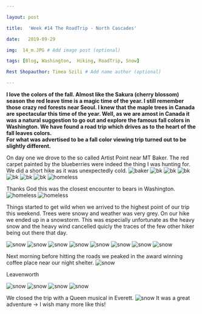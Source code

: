 ```yaml
---

layout: post

title:  'Week #14 The RoadTrip - North Cascades'

date:   2019-09-29

img:  14_m.JPG # Add image post (optional)

tags: [Blog, Washington,  Hiking, RoadTrip, Snow]

Rest Shopauthor: Timea Szili # Add name author (optional)

---
```



**I love the colors of the fall. Almost like the Sakura (cherry blossom) season the red leave time is a magic time of the year. 
I still remember those crazy red forests near Seoul. I knew that the maple trees in Canada are spectacular this time of the year. 
Well, as we are amost in Canada it was a natural suggestion to go out and explore the famous fall colors in Washington. We have found a 
road trip which drives as to the heart of the fall leaves colors.   
For what was advertised to be a fall color viewing trip turned out to be slightly different.**





On day one we drove to the so called Artist Point near MT Baker. The red carpet painted by the blueberries were indeed the thing I was hunting for. We did a short hike as it was unexpectedly cold.
![baker]({{site.baseurl}}/assets/img/14_1.JPG) 
![bk]({{site.baseurl}}/assets/img/14_2.JPG)
![bk]({{site.baseurl}}/assets/img/14_3.JPG) 
![bk]({{site.baseurl}}/assets/img/14_4.JPG) 
![bk]({{site.baseurl}}/assets/img/14_5.JPG) 
![bk]({{site.baseurl}}/assets/img/14_6.JPG) 
![bk]({{site.baseurl}}/assets/img/14_7.JPG)
![homeless]({{site.baseurl}}/assets/img/14_8.JPG)

Thanks God this was the closest encounter to bears in Washington. 
![homeless]({{site.baseurl}}/assets/img/14_9.JPG) 
![homeless]({{site.baseurl}}/assets/img/14_10.JPG) 


Things started to get wild when we arrived to the highest point of our trip this weekend. Trees were snowy and weather was very grey. On our hike we ended up in a snowstorm. This was especially unfortunate as the heavy snow and the heavy wind cancelled quicly the traces of the few other hiker being out there that day.

![snow]({{site.baseurl}}/assets/img/14_11.JPG) 
![snow]({{site.baseurl}}/assets/img/14_12.JPG) 
![snow]({{site.baseurl}}/assets/img/14_13.JPG) 
![snow]({{site.baseurl}}/assets/img/14_14.JPG)
![snow]({{site.baseurl}}/assets/img/14_24.jpg) 
![snow]({{site.baseurl}}/assets/img/14_16.JPG)
![snow]({{site.baseurl}}/assets/img/14_17.JPG)
![snow]({{site.baseurl}}/assets/img/14_23.jpg)

Next morning before hitting the roads we peaked in the award winning coffee place near our night shelter.
![snow]({{site.baseurl}}/assets/img/14_18.JPG) 

Leavenworth

![snow]({{site.baseurl}}/assets/img/14_19.JPG)
![snow]({{site.baseurl}}/assets/img/14_20.JPG) 
![snow]({{site.baseurl}}/assets/img/14_21.JPG)
![snow]({{site.baseurl}}/assets/img/14_22.JPG)

We closed the trip with a Queen musical in Everett.
![snow]({{site.baseurl}}/assets/img/14_25.jpg)
It was a great adventure -> I wish many more like this!
